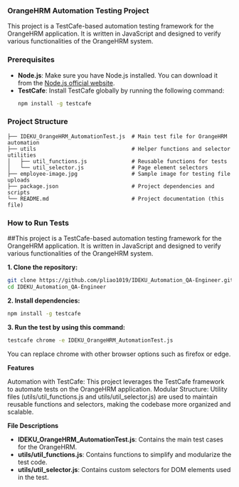 ### OrangeHRM Automation Testing Project
This project is a TestCafe-based automation testing framework for the OrangeHRM application. It is written in JavaScript and designed to verify various functionalities of the OrangeHRM system.

### Prerequisites
- **Node.js**: Make sure you have Node.js installed. You can download it from the [Node.js official website](https://nodejs.org/).
- **TestCafe**: Install TestCafe globally by running the following command:
  ```bash
  npm install -g testcafe
  ```

### Project Structure
```plaintext
├── IDEKU_OrangeHRM_AutomationTest.js  # Main test file for OrangeHRM automation
├── utils                              # Helper functions and selector utilities
│   ├── util_functions.js              # Reusable functions for tests
│   └── util_selector.js               # Page element selectors
├── employee-image.jpg                 # Sample image for testing file uploads
├── package.json                       # Project dependencies and scripts
└── README.md                          # Project documentation (this file)
```

### How to Run Tests

##This project is a TestCafe-based automation testing framework for the OrangeHRM application. It is written in JavaScript and designed to verify various functionalities of the OrangeHRM system.

**1. Clone the repository:**
  ```bash
  git clone https://github.com/pliao1019/IDEKU_Automation_QA-Engineer.git
  cd IDEKU_Automation_QA-Engineer
  ```
**2. Install dependencies:**
  ```bash
  npm install -g testcafe
  ```
**3. Run the test by using this command:**
  ```bash
  testcafe chrome -e IDEKU_OrangeHRM_AutomationTest.js
  ```
You can replace chrome with other browser options such as firefox or edge.

**Features**

Automation with TestCafe: This project leverages the TestCafe framework to automate tests on the OrangeHRM application.
Modular Structure: Utility files (utils/util_functions.js and utils/util_selector.js) are used to maintain reusable functions and selectors, making the codebase more organized and scalable.

**File Descriptions**

-  **IDEKU_OrangeHRM_AutomationTest.js**: Contains the main test cases for the OrangeHRM.
-  **utils/util_functions.js**: Contains functions to simplify and modularize the test code.
-  **utils/util_selector.js**: Contains custom selectors for DOM elements used in the test.

